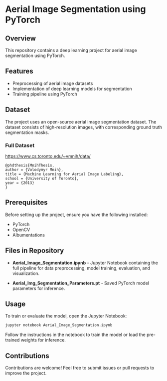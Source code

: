 # Aerial Image Segmentation using PyTorch

## Overview

This repository contains a deep learning project for aerial image segmentation using PyTorch. 

## Features

- Preprocessing of aerial image datasets
- Implementation of deep learning models for segmentation
- Training pipeline using PyTorch

## Dataset

The project uses an open-source aerial image segmentation dataset. The dataset consists of high-resolution images, with corresponding ground truth segmentation masks.

### Full Dataset

https://www.cs.toronto.edu/~vmnih/data/

```
@phdthesis{MnihThesis,
author = {Volodymyr Mnih},
title = {Machine Learning for Aerial Image Labeling},
school = {University of Toronto},
year = {2013}
}
```

## Prerequisites

Before setting up the project, ensure you have the following installed:

- PyTorch
- OpenCV
- Albumentations

## Files in Repository

- <b>Aerial_Image_Segmentation.ipynb</b> - Jupyter Notebook containing the full pipeline for data preprocessing, model training, evaluation, and visualization.

- <b>Aerial_Img_Segmentation_Parameters.pt</b> - Saved PyTorch model parameters for inference.

## Usage
To train or evaluate the model, open the Jupyter Notebook:

```bash
jupyter notebook Aerial_Image_Segmentation.ipynb
```
Follow the instructions in the notebook to train the model or load the pre-trained weights for inference.

## Contributions

Contributions are welcome! Feel free to submit issues or pull requests to improve the project.